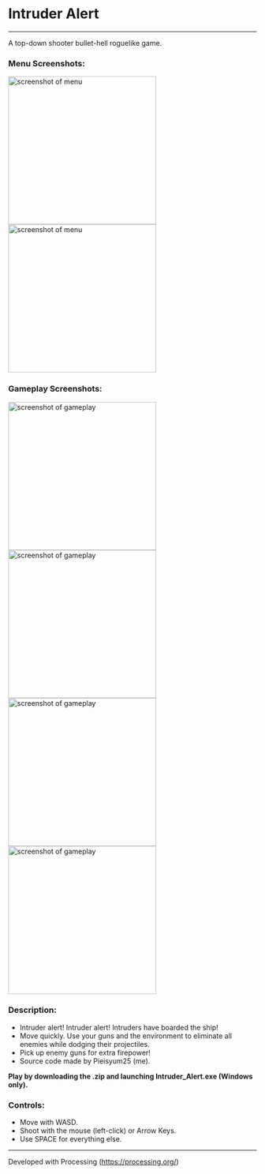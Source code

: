 # Intruder Alert
---
A top-down shooter bullet-hell roguelike game.

### Menu Screenshots:
<p float="left">
  <img src="https://user-images.githubusercontent.com/80517108/132337852-8cd1f973-a9d5-4625-8f8b-95301a48c0d0.JPG" alt="screenshot of menu" width="300"/>
  <img src="https://user-images.githubusercontent.com/80517108/132337864-765ca823-713d-4f55-b68a-d6a7510682d1.JPG" alt="screenshot of menu" width="300"/>
</p>

### Gameplay Screenshots:
<p float="left">
  <img src="https://user-images.githubusercontent.com/80517108/132338367-8457a9a9-88ee-40fa-840a-6d1087b1fc22.JPG" alt="screenshot of gameplay" width="300"/>
  <img src="https://user-images.githubusercontent.com/80517108/132338414-c4b28ce8-eac7-4b6a-8eab-90f77923848d.JPG" alt="screenshot of gameplay" width="300"/>
  <br>
  <img src="https://user-images.githubusercontent.com/80517108/132338444-5aa0270d-9501-4f7a-a7e1-f0e6f1366342.JPG" alt="screenshot of gameplay" width="300"/>
  <img src="https://user-images.githubusercontent.com/80517108/132338323-0a4a4bb0-da35-4664-81ca-f10d90f660d6.JPG" alt="screenshot of gameplay" width="300"/>
</p>

### Description:
- Intruder alert! Intruder alert! Intruders have boarded the ship!
- Move quickly. Use your guns and the environment to eliminate all enemies while dodging their projectiles.
- Pick up enemy guns for extra firepower!
- Source code made by Pieisyum25 (me).

**Play by downloading the .zip and launching Intruder_Alert.exe (Windows only).**

### Controls:
- Move with WASD.
- Shoot with the mouse (left-click) or Arrow Keys.
- Use SPACE for everything else.

---
Developed with Processing (https://processing.org/)
